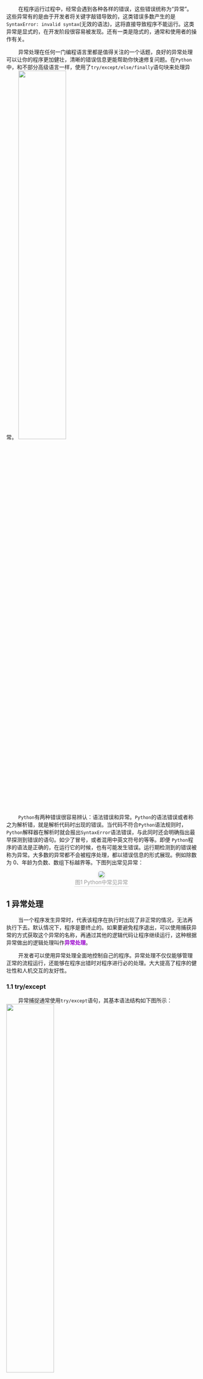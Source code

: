 &nbsp;&nbsp;&nbsp;&nbsp;&nbsp;&nbsp;&nbsp;&nbsp;在程序运行过程中，经常会遇到各种各样的错误，这些错误统称为“异常”。这些异常有的是由于开发者将关键字敲错导致的，这类错误多数产生的是`SyntaxError: invalid syntax`(无效的语法)，这将直接导致程序不能运行。这类异常是显式的，在开发阶段很容易被发现。还有一类是隐式的，通常和使用者的操作有关。

&nbsp;&nbsp;&nbsp;&nbsp;&nbsp;&nbsp;&nbsp;&nbsp;异常处理在任何一门编程语言里都是值得关注的一个话题，良好的异常处理可以让你的程序更加健壮，清晰的错误信息更能帮助你快速修复问题。在`Python`中，和不部分高级语言一样，使用了`try/except/else/finally`语句块来处理异常。
<img src="https://img-blog.csdnimg.cn/3eb6c86cfd5e48d7a269953292c3a11f.png#pic_center" width=50%>

&nbsp;&nbsp;&nbsp;&nbsp;&nbsp;&nbsp;&nbsp;&nbsp;`Python`有两种错误很容易辨认：语法错误和异常。`Python`的语法错误或者称之为解析错，就是解析代码时出现的错误。当代码不符合`Python`语法规则时，`Python`解释器在解析时就会报出`SyntaxError`语法错误，与此同时还会明确指出最早探测到错误的语句。如少了冒号，或者混用中英文符号的等等。即便 `Python`程序的语法是正确的，在运行它的时候，也有可能发生错误。运行期检测到的错误被称为异常。大多数的异常都不会被程序处理，都以错误信息的形式展现。例如除数为 0、年龄为负数、数组下标越界等。下图列出常见异常：

<center> <img style="border-radius: 0.3125em; box-shadow: 0 2px 4px 0 rgba(34,36,38,.12),0 2px 10px 0 rgba(34,36,38,.08);" src="https://img-blog.csdnimg.cn/5d9f75e755aa45f4ae61cf0c50e09436.png#pic_center"> <br> <div style="color:orange; border-bottom: 1px solid #d9d9d9; display: inline-block; color: #999; padding: 2px;">图1 Python中常见异常</div> </center>

## 1 异常处理
&nbsp;&nbsp;&nbsp;&nbsp;&nbsp;&nbsp;&nbsp;&nbsp;当一个程序发生异常时，代表该程序在执行时出现了非正常的情况，无法再执行下去。默认情况下，程序是要终止的。如果要避免程序退出，可以使用捕获异常的方式获取这个异常的名称，再通过其他的逻辑代码让程序继续运行，这种根据异常做出的逻辑处理叫作<font color=#9900CC><strong>异常处理</font></strong>。

&nbsp;&nbsp;&nbsp;&nbsp;&nbsp;&nbsp;&nbsp;&nbsp;开发者可以使用异常处理全面地控制自己的程序。异常处理不仅仅能够管理正常的流程运行，还能够在程序出错时对程序进行必的处理。大大提高了程序的健壮性和人机交互的友好性。
### 1.1 try/except
&nbsp;&nbsp;&nbsp;&nbsp;&nbsp;&nbsp;&nbsp;&nbsp;异常捕捉通常使用`try/except`语句，其基本语法结构如下图所示：
<img src="https://img-blog.csdnimg.cn/1557a05d805342b7b62b5e0db300021d.png#pic_center" width=50%>

```python
# Mutiple exception in one line
try:
    print(a / b)
except (ZeroDivisionError, TypeError) as e:
    print(e)
```
> &nbsp;&nbsp;&nbsp;&nbsp;&nbsp;&nbsp;&nbsp;&nbsp;`try`块有且仅有一个，但`except`代码块可以有多个，且每个`except`块都可以同时处理多种异常。当程序发生不同的意外情况时，会对应特定的异常类型，`Python`解释器会根据该异常类型选择对应的`except`块来处理该异常。

&nbsp;&nbsp;&nbsp;&nbsp;&nbsp;&nbsp;&nbsp;&nbsp;`try`语句的执行流程如下；
- 首先，执行`try`子句（在关键字`try`和关键字`except`之间的语句）。
- 如果没有异常发生，忽略`except`子句，`try`子句执行后结束。
- 如果在执行`try`子句的过程中发生了异常，那么`try`子句余下的部分将被忽略，系统会自动生成一个异常类型，并将该异常提交给 Python 解释器，此过程称为捕获异常。如果异常的类型和`except`之后的名称相符，那么对应的`except`子句将被执行，这个过程被称为处理异常。
- 如果一个异常没有与任何的`except`匹配，那么这个异常将会传递给上层的`try`中，且程序运行终止，Python 解释器也将退出。
  
&nbsp;&nbsp;&nbsp;&nbsp;&nbsp;&nbsp;&nbsp;&nbsp;**温馨提示：** 不管程序代码块是否处于`try`块中，甚至包括 `except`块中的代码，只要执行该代码块时出现了异常，系统都会自动生成对应类型的异常。但是，如果此段程序没有用 `try`包裹，又或者没有为该异常配置处理它的`except`块，则`Python`解释器将无法处理，程序就会停止运行；反之，如果程序发生的异常经`try`捕获并由`except`处理完成，则程序可以继续执行。

### 1.2 try/except...else
&nbsp;&nbsp;&nbsp;&nbsp;&nbsp;&nbsp;&nbsp;&nbsp;在原本的`try except`结构的基础上，`Python`异常处理机制还提供了一个`else`块，也就是原有`try except`语句的基础上再添加一个`else`块，即`try except else`结构。如果使用`else`块，那么必须放在所有的`except`子句之后。

&nbsp;&nbsp;&nbsp;&nbsp;&nbsp;&nbsp;&nbsp;&nbsp;使用`else`包裹的代码，只有当`try`块没有捕获到任何异常时，才会得到执行；反之，如果`try`块捕获到异常，即便调用对应的`except`处理完异常，`else`块中的代码也不会得到执行。

<img src="https://img-blog.csdnimg.cn/0c9db3cc01bd4b999303e60d669b98a1.png#pic_center" width=50%>

```python
for arg in sys.argv[1:]:
    try:
        f = open(arg, 'r')
    except IOError:
        print('cannot open', arg)
    else:
        print(arg, 'has', len(f.readlines()), 'lines')
        f.close()
```
&nbsp;&nbsp;&nbsp;&nbsp;&nbsp;&nbsp;&nbsp;&nbsp;使用`else`子句比把所有的语句都放在`try`子句里面要好，这样可以避免一些意想不到，而`except`又无法捕获的异常。

### 1.3 try-finally
&nbsp;&nbsp;&nbsp;&nbsp;&nbsp;&nbsp;&nbsp;&nbsp;`Python`异常处理机制还提供了一个`finally`语句，通常用来为`try`块中的程序做扫尾清理工作。

&nbsp;&nbsp;&nbsp;&nbsp;&nbsp;&nbsp;&nbsp;&nbsp;注意，和`else`语句不同，`finally`只要求和`try`搭配使用，而至于该结构中是否包含`except`以及`else`，对于 `finally`不是必须的（`else`必须和`try except`搭配使用）。

&nbsp;&nbsp;&nbsp;&nbsp;&nbsp;&nbsp;&nbsp;&nbsp;在整个异常处理机制中，`finally`语句的功能是：无论`try`块是否发生异常，最终都要进入`finally`语句，并执行其中的代码块。

&nbsp;&nbsp;&nbsp;&nbsp;&nbsp;&nbsp;&nbsp;&nbsp;基于`finally`语句的这种特性，在某些情况下，当`try`块中的程序打开了一些物理资源（文件、数据库连接等）时，由于这些资源必须手动回收，而回收工作通常就放在`finally`块中。
`Python`垃圾回收机制，只能帮我们回收变量、类对象占用的内存，而无法自动完成类似关闭文件、数据库连接等这些的工作。
<img src="https://img-blog.csdnimg.cn/8408e33177c64dc18255bcf1e77bbd33.png#pic_center" width=50%>

```python
def main():
    f = None
    try:
        f = open('myfile.txt', 'r', encoding='utf-8')
        print(f.read())
    except FileNotFoundError:
        print('无法打开指定的文件!')
    except LookupError:
        print('指定了未知的编码!')
    except UnicodeDecodeError:
        print('读取文件时解码错误!')
    except Exception as e:
        print('Unexpected Error: {}'.format(e))
    finally:
        if f:
            f.close()
main()
```
### 1.4  抛出异常
&nbsp;&nbsp;&nbsp;&nbsp;&nbsp;&nbsp;&nbsp;&nbsp;如果你需要自主抛出异常一个异常，可以使用`raise`关键字，等同于C#和Java中的`throw`，有如下三种常用的用法：
- `raise`：单独一个`raise`。该语句引发当前上下文中捕获的异常（比如在`except`块中），或默认引发`RuntimeError`异常。
- `raise`异常类名称：`raise`后带一个异常类名称，表示引发执行类型的异常。
 - `raise`异常类名称(描述信息)：在引发指定类型的异常的同时，附带异常的描述信息。

```python
try:
    a = input("输入一个数：")
    if(not a.isdigit()):
        raise ValueError("a 必须是数字")
except ValueError as e:
    print("引发异常：",repr(e))
    raise
```
<img src="https://img-blog.csdnimg.cn/ee1770b7970b4b6296ca51f7e46d7a8b.png#pic_center" width=50%>

### 1.5 自定义异常
&nbsp;&nbsp;&nbsp;&nbsp;&nbsp;&nbsp;&nbsp;&nbsp;`Python`中自定义自己的异常类型非常简单，只需要要从`Exception`类继承即可(直接或间接)：
```python
class SomeCustomException(Exception):
    pass

class AnotherException(SomeCustomException):
    pass
```
&nbsp;&nbsp;&nbsp;&nbsp;&nbsp;&nbsp;&nbsp;&nbsp;一般你在自定义异常类型时，需要考虑的问题应该是这个异常所应用的场景。如果内置异常已经包括了你需要的异常，建议考虑使用内置的异常类型。比如你希望在函数参数错误时抛出一个异常，你可能并不需要定义一个`InvalidArgumentError`，使用内置的`ValueError`即可。

**补充：**

&nbsp;&nbsp;&nbsp;&nbsp;&nbsp;&nbsp;&nbsp;&nbsp;在实际调试程序的过程中，有时只获得异常的类型是远远不够的，还需要借助更详细的异常信息才能解决问题。

&nbsp;&nbsp;&nbsp;&nbsp;&nbsp;&nbsp;&nbsp;&nbsp;捕获异常时，有 2 种方式可获得更多的异常信息，分别是：
- 使用`sys`模块中的`exc_info`方法；
- 使用`traceback`模块中的相关函数。

&nbsp;&nbsp;&nbsp;&nbsp;&nbsp;&nbsp;&nbsp;&nbsp;了解更多请参考，[Python sys.exc_info()方法：获取异常信息](http://c.biancheng.net/view/4611.html)和[traceback模块：获取异常信息](http://c.biancheng.net/view/2362.html)

&nbsp;&nbsp;&nbsp;&nbsp;&nbsp;&nbsp;&nbsp;&nbsp;`Python assert`（断言）用于判断一个表达式，在表达式条件为`false`的时候触发异常。

&nbsp;&nbsp;&nbsp;&nbsp;&nbsp;&nbsp;&nbsp;&nbsp;断言可以在条件不满足程序运行的情况下直接返回错误，而不必等待程序运行后出现崩溃的情况。

```python
assert 1 == 2   # 判断条件为False，抛出异常
```


## 参考
- Python中的异常处理：[https://segmentfault.com/a/1190000007736783](https://segmentfault.com/a/1190000007736783)
- Python异常处理机制：[http://c.biancheng.net/python/try_except/](http://c.biancheng.net/python/try_except/)
- Python3 错误和异常：[https://www.runoob.com/python3/python3-errors-execptions.html](https://www.runoob.com/python3/python3-errors-execptions.html)
- Built-in Exceptions：[https://docs.python.org/3/library/exceptions.html#exception-hierarchy](https://docs.python.org/3/library/exceptions.html#exception-hierarchy)
